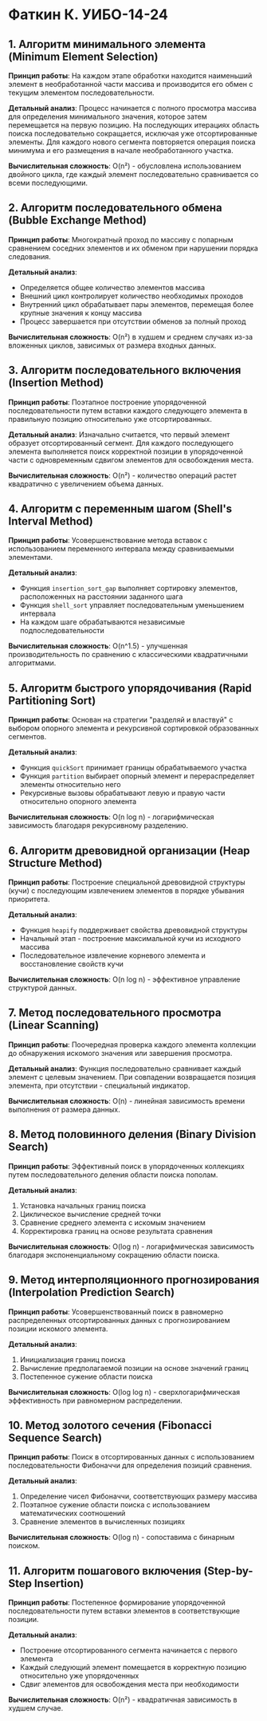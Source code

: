 # Фаткин К. УИБО-14-24
## 1. Алгоритм минимального элемента (Minimum Element Selection)
**Принцип работы**: На каждом этапе обработки находится наименьший элемент в необработанной части массива и производится его обмен с текущим элементом последовательности.

**Детальный анализ**:
Процесс начинается с полного просмотра массива для определения минимального значения, которое затем перемещается на первую позицию. На последующих итерациях область поиска последовательно сокращается, исключая уже отсортированные элементы. Для каждого нового сегмента повторяется операция поиска минимума и его размещения в начале необработанного участка.

**Вычислительная сложность**: O(n²) - обусловлена использованием двойного цикла, где каждый элемент последовательно сравнивается со всеми последующими.

## 2. Алгоритм последовательного обмена (Bubble Exchange Method)
**Принцип работы**: Многократный проход по массиву с попарным сравнением соседних элементов и их обменом при нарушении порядка следования.

**Детальный анализ**:
- Определяется общее количество элементов массива
- Внешний цикл контролирует количество необходимых проходов
- Внутренний цикл обрабатывает пары элементов, перемещая более крупные значения к концу массива
- Процесс завершается при отсутствии обменов за полный проход

**Вычислительная сложность**: O(n²) в худшем и среднем случаях из-за вложенных циклов, зависимых от размера входных данных.

## 3. Алгоритм последовательного включения (Insertion Method)
**Принцип работы**: Поэтапное построение упорядоченной последовательности путем вставки каждого следующего элемента в правильную позицию относительно уже отсортированных.

**Детальный анализ**:
Изначально считается, что первый элемент образует отсортированный сегмент. Для каждого последующего элемента выполняется поиск корректной позиции в упорядоченной части с одновременным сдвигом элементов для освобождения места.

**Вычислительная сложность**: O(n²) - количество операций растет квадратично с увеличением объема данных.

## 4. Алгоритм с переменным шагом (Shell's Interval Method)
**Принцип работы**: Усовершенствование метода вставок с использованием переменного интервала между сравниваемыми элементами.

**Детальный анализ**:
- Функция `insertion_sort_gap` выполняет сортировку элементов, расположенных на расстоянии заданного шага
- Функция `shell_sort` управляет последовательным уменьшением интервала
- На каждом шаге обрабатываются независимые подпоследовательности

**Вычислительная сложность**: O(n^1.5) - улучшенная производительность по сравнению с классическими квадратичными алгоритмами.

## 5. Алгоритм быстрого упорядочивания (Rapid Partitioning Sort)
**Принцип работы**: Основан на стратегии "разделяй и властвуй" с выбором опорного элемента и рекурсивной сортировкой образованных сегментов.

**Детальный анализ**:
- Функция `quickSort` принимает границы обрабатываемого участка
- Функция `partition` выбирает опорный элемент и перераспределяет элементы относительно него
- Рекурсивные вызовы обрабатывают левую и правую части относительно опорного элемента

**Вычислительная сложность**: O(n log n) - логарифмическая зависимость благодаря рекурсивному разделению.

## 6. Алгоритм древовидной организации (Heap Structure Method)
**Принцип работы**: Построение специальной древовидной структуры (кучи) с последующим извлечением элементов в порядке убывания приоритета.

**Детальный анализ**:
- Функция `heapify` поддерживает свойства древовидной структуры
- Начальный этап - построение максимальной кучи из исходного массива
- Последовательное извлечение корневого элемента и восстановление свойств кучи

**Вычислительная сложность**: O(n log n) - эффективное управление структурой данных.

## 7. Метод последовательного просмотра (Linear Scanning)
**Принцип работы**: Поочередная проверка каждого элемента коллекции до обнаружения искомого значения или завершения просмотра.

**Детальный анализ**:
Функция последовательно сравнивает каждый элемент с целевым значением. При совпадении возвращается позиция элемента, при отсутствии - специальный индикатор.

**Вычислительная сложность**: O(n) - линейная зависимость времени выполнения от размера данных.

## 8. Метод половинного деления (Binary Division Search)
**Принцип работы**: Эффективный поиск в упорядоченных коллекциях путем последовательного деления области поиска пополам.

**Детальный анализ**:
1. Установка начальных границ поиска
2. Циклическое вычисление средней точки
3. Сравнение среднего элемента с искомым значением
4. Корректировка границ на основе результата сравнения

**Вычислительная сложность**: O(log n) - логарифмическая зависимость благодаря экспоненциальному сокращению области поиска.

## 9. Метод интерполяционного прогнозирования (Interpolation Prediction Search)
**Принцип работы**: Усовершенствованный поиск в равномерно распределенных отсортированных данных с прогнозированием позиции искомого элемента.

**Детальный анализ**:
1. Инициализация границ поиска
2. Вычисление предполагаемой позиции на основе значений границ
3. Постепенное сужение области поиска

**Вычислительная сложность**: O(log log n) - сверхлогарифмическая эффективность при равномерном распределении.

## 10. Метод золотого сечения (Fibonacci Sequence Search)
**Принцип работы**: Поиск в отсортированных данных с использованием последовательности Фибоначчи для определения позиций сравнения.

**Детальный анализ**:
1. Определение чисел Фибоначчи, соответствующих размеру массива
2. Поэтапное сужение области поиска с использованием математических соотношений
3. Сравнение элементов в вычисленных позициях

**Вычислительная сложность**: O(log n) - сопоставима с бинарным поиском.

## 11. Алгоритм пошагового включения (Step-by-Step Insertion)
**Принцип работы**: Постепенное формирование упорядоченной последовательности путем вставки элементов в соответствующие позиции.

**Детальный анализ**:
- Построение отсортированного сегмента начинается с первого элемента
- Каждый следующий элемент помещается в корректную позицию относительно уже упорядоченных
- Сдвиг элементов для освобождения места при необходимости

**Вычислительная сложность**: O(n²) - квадратичная зависимость в худшем случае.
